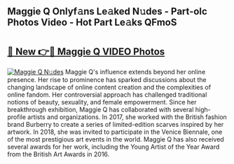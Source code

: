 ## Maggie Q Onlyf𝚊ns Le𝚊ked N𝚞des - Part-oIc Photos Video - Hot Part Le𝚊ks QFmoS

# <h2><a href="http://ab33695.deff.icu/?id=Maggie+Q">🔗 New 👉🔴 Maggie Q VIDEO Photos</a></h2>

[![Maggie Q N𝚞des](https://i.imgur.com/rIISA9y.gif)](http://ab33695.deff.icu/?id=Maggie+Q)
Maggie Q's influence extends beyond her online presence. Her rise to prominence has sparked discussions about the changing landscape of online content creation and the complexities of online fandom. Her controversial approach has challenged traditional notions of beauty, sexuality, and female empowerment. Since her breakthrough exhibition, Maggie Q has collaborated with several high-profile artists and organizations. In 2017, she worked with the British fashion brand Burberry to create a series of limited-edition scarves inspired by her artwork. In 2018, she was invited to participate in the Venice Biennale, one of the most prestigious art events in the world. Maggie Q has also received several awards for her work, including the Young Artist of the Year Award from the British Art Awards in 2016.
